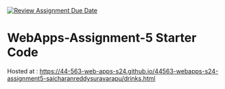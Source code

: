 [![Review Assignment Due Date](https://classroom.github.com/assets/deadline-readme-button-24ddc0f5d75046c5622901739e7c5dd533143b0c8e959d652212380cedb1ea36.svg)](https://classroom.github.com/a/5u0mb8O1)
# WebApps-Assignment-5 Starter Code

Hosted at : https://44-563-web-apps-s24.github.io/44563-webapps-s24-assignment5-saicharanreddysuravarapu/drinks.html


